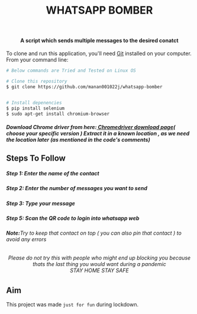 <h1 align="center">WHATSAPP BOMBER</h1>
</br>
<h4 align="center">A script which sends multiple messages to the desired conatct</h4>



To clone and run this application, you'll need [Git](https://git-scm.com) installed on your computer. From your command line:

```bash
# Below commands are Tried and Tested on Linux OS

# Clone this repository
$ git clone https://github.com/manan001022j/whatsapp-bomber


# Install depenencies 
$ pip install selenium
$ sudo apt-get install chromium-browser

```
<h5>Download Chrome driver from here:<a href="https://chromedriver.storage.googleapis.com/index.html?path=2.25/"> Chromedriver download page</a>( choose your specific version )
Extract it in a known location , as we need the location later (as mentioned in the code's comments)</h5>



## Steps To Follow

<p>
  <h5>Step 1: Enter the name of the contact</h5>
</p>
<p>
  <h5>Step 2: Enter the number of messages you want to send</h5>
</p>
<p>
  <h5>Step 3: Type your message</h5>
</p>
<p>
  <h5>Step 5: Scan the QR code to login into whatsapp web</h5>
</p>
<p>
  <h6><b>Note:</b>Try to keep that contact on top ( you can also pin that contact ) to avoid any errors </h6>
</p>
<h4 align='center">You're ready to go</h4>
<h6 align="center">Please do not try this with people who might end up blocking you because thats the last thing you would want during a pandemic <br> STAY HOME STAY SAFE </h6>


## Aim
This project was made `just for fun` during lockdown.

